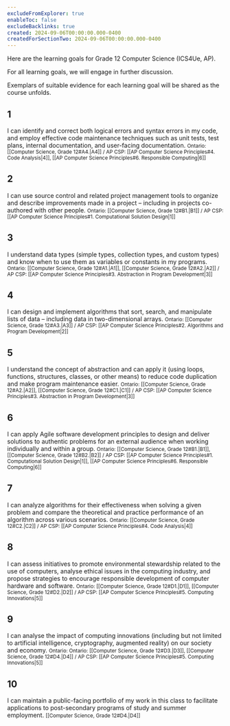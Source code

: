 ```yaml
---
excludeFromExplorer: true
enableToc: false
excludeBacklinks: true
created: 2024-09-06T00:00:00.000-0400
createdForSectionTwo: 2024-09-06T00:00:00.000-0400
---
```


Here are the learning goals for Grade 12 Computer Science (ICS4Ue, AP).

For all learning goals, we will engage in further discussion.

Exemplars of suitable evidence for each learning goal will be shared as the course unfolds.

## 1

I can identify and correct both logical errors and syntax errors in my code, and employ effective code maintenance techniques such as unit tests, test plans, internal documentation, and user-facing documentation.
<small>Ontario: [[Computer Science, Grade 12#A4.|A4]] / AP CSP: [[AP Computer Science Principles#4. Code Analysis|4]], [[AP Computer Science Principles#6. Responsible Computing|6]]</small>

## 2

I can use source control and related project management tools to organize and describe improvements made in a project – including in projects co-authored with other people.
<small>Ontario: [[Computer Science, Grade 12#B1.|B1]] / AP CSP: [[AP Computer Science Principles#1. Computational Solution Design|1]]</small>

## 3

I understand data types (simple types, collection types, and custom types) and know when to use them as variables or constants in my programs.
<small>Ontario: [[Computer Science, Grade 12#A1.|A1]], [[Computer Science, Grade 12#A2.|A2]] / AP CSP: [[AP Computer Science Principles#3. Abstraction in Program Development|3]]</small>

## 4

I can design and implement algorithms that sort, search, and manipulate lists of data – including data in two-dimensional arrays.
<small>Ontario: [[Computer Science, Grade 12#A3.|A3]] / AP CSP: [[AP Computer Science Principles#2. Algorithms and Program Development|2]]</small>

## 5

I understand the concept of abstraction and can apply it (using loops, functions, structures, classes, or other means) to reduce code duplication and make program maintenance easier.
<small>Ontario: [[Computer Science, Grade 12#A2.|A2]], [[Computer Science, Grade 12#C1.|C1]] / AP CSP: [[AP Computer Science Principles#3. Abstraction in Program Development|3]]</small>

## 6

I can apply Agile software development principles to design and deliver solutions to authentic problems for an external audience when working individually and within a group.
<small>Ontario: [[Computer Science, Grade 12#B1.|B1]], [[Computer Science, Grade 12#B2.|B2]] / AP CSP: [[AP Computer Science Principles#1. Computational Solution Design|1]], [[AP Computer Science Principles#6. Responsible Computing|6]]</small>

## 7

I can analyze algorithms for their effectiveness when solving a given problem and compare the theoretical and practice performance of an algorithm across various scenarios.
<small>Ontario: [[Computer Science, Grade 12#C2.|C2]] / AP CSP: [[AP Computer Science Principles#4. Code Analysis|4]]</small>

## 8

I can assess initiatives to promote environmental stewardship related to the use of computers, analyse ethical issues in the computing industry, and propose strategies to encourage responsible development of computer hardware and software.
<small>Ontario: [[Computer Science, Grade 12#D1.|D1]], [[Computer Science, Grade 12#D2.|D2]] / AP CSP: [[AP Computer Science Principles#5. Computing Innovations|5]]</small>

## 9

I can analyse the impact of computing innovations (including but not limited to artificial intelligence, cryptography, augmented reality) on our society and economy.
<small>Ontario: Ontario: [[Computer Science, Grade 12#D3.|D3]], [[Computer Science, Grade 12#D4.|D4]] / AP CSP: [[AP Computer Science Principles#5. Computing Innovations|5]]</small>

## 10

I can maintain a public-facing portfolio of my work in this class to facilitate applications to post-secondary programs of study and summer employment.
<small>[[Computer Science, Grade 12#D4.|D4]]</small>

